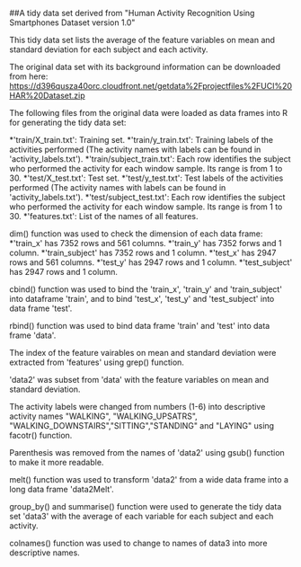 ##A tidy data set derived from "Human Activity Recognition Using Smartphones Dataset version 1.0"

This tidy data set lists the average of the feature variables on mean and standard deviation for each subject and each activity. 

The original data set with its background information can be downloaded from here: 
https://d396qusza40orc.cloudfront.net/getdata%2Fprojectfiles%2FUCI%20HAR%20Dataset.zip

The following files from the original data were loaded as data frames into R for generating the tidy data set: 

*'train/X_train.txt': Training set.
*'train/y_train.txt': Training labels of the activities performed (The activity names with labels can be found in 'activity_labels.txt').
*'train/subject_train.txt': Each row identifies the subject who performed the activity for each window sample. Its range is from 1 to 30. 
*'test/X_test.txt': Test set.
*'test/y_test.txt': Test labels of the activities performed (The activity names with labels can be found in 'activity_labels.txt').
*'test/subject_test.txt': Each row identifies the subject who performed the activity for each window sample. Its range is from 1 to 30. 
*'features.txt': List of the names of all features.

dim() function was used to check the dimension of each data frame:
*'train_x' has 7352 rows and 561 columns.
*'train_y' has 7352 forws and 1 column.
*'train_subject' has 7352 rows and 1 column.
*'test_x' has 2947 rows and 561 columns.
*'test_y' has 2947 rows and 1 column.
*'test_subject' has 2947 rows and 1 column.

cbind() function was used to bind the 'train_x', 'train_y' and 'train_subject' into dataframe 'train', and to bind 'test_x', 'test_y' and 'test_subject' into data frame 'test'. 

rbind() function was used to bind data frame 'train' and 'test' into data frame 'data'. 

The index of the feature vairables on mean and standard deviation were extracted from 'features' using grep() function. 

'data2' was subset from 'data' with the feature variables on mean and standard deviation. 

The activity labels were changed from numbers (1-6) into descriptive activity names "WALKING", "WALKING_UPSATRS", "WALKING_DOWNSTAIRS","SITTING","STANDING" and "LAYING" using facotr() function. 

Parenthesis was removed from the names of 'data2' using gsub() function to make it more readable.

melt() function was used to transform 'data2' from a wide data frame into a long data frame 'data2Melt'. 

group_by() and summarise() function were used to generate the tidy data set 'data3' with the average of each variable for each subject and each activity. 

colnames() function was used to change to names of data3 into more descriptive names. 
